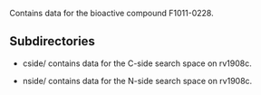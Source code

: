 Contains data for the bioactive compound F1011-0228.

## Subdirectories

- cside/ contains data for the C-side search space on rv1908c.

- nside/ contains data for the N-side search space on rv1908c.

